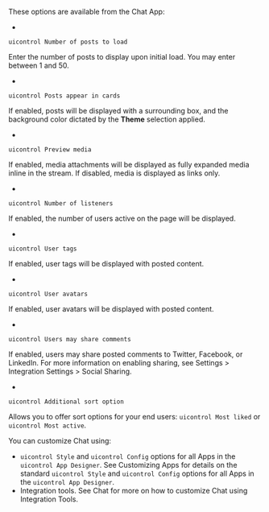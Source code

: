 ---
---

<a id="section_kjf_111_sy"></a>

These options are available from the Chat App:

  *
  `uicontrol Number of posts to load`
  
  Enter the number of posts to display upon initial load. You may enter between 1 and 50.
  
  
  *
  `uicontrol Posts appear in cards`
  
  If enabled, posts will be displayed with a surrounding box, and the background color dictated by the **Theme** selection applied.
  
  
  *
  `uicontrol Preview media`
  
  If enabled, media attachments will be displayed as fully expanded media inline in the stream. If disabled, media is displayed as links only.
  
  
  *
  `uicontrol Number of listeners`
  
  If enabled, the number of users active on the page will be displayed.
  
  
  *
  `uicontrol User tags`
  
  If enabled, user tags will be displayed with posted content.
  
  
  *
  `uicontrol User avatars`
  
  If enabled, user avatars will be displayed with posted content.
  
  
  *
  `uicontrol Users may share comments`
  
  If enabled, users may share posted comments to Twitter, Facebook, or LinkedIn. For more information on enabling sharing, see Settings &gt; Integration Settings &gt; Social Sharing.
  
  
  *
  `uicontrol Additional sort option`
  
  Allows you to offer sort options for your end users: `uicontrol Most liked` or `uicontrol Most active`.
  
  
You can customize Chat using:

* `uicontrol Style` and `uicontrol Config` options for all Apps in the `uicontrol App Designer`. See Customizing Apps for details on the standard `uicontrol Style` and `uicontrol Config` options for all Apps in the `uicontrol App Designer`.
* Integration tools. See Chat for more on how to customize Chat using Integration Tools.
